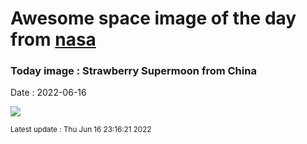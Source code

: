 
# Awesome space image of the day from [nasa](https://api.nasa.gov/)

### Today image : Strawberry Supermoon from China

Date : 2022-06-16


![](https://apod.nasa.gov/apod/image/2206/StrawberrySupermoonfromChina1024.jpg)

<small>Latest update : Thu Jun 16 23:16:21 2022</small>


